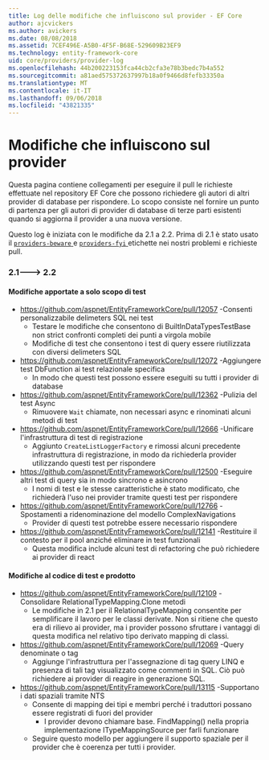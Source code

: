 ```yaml
---
title: Log delle modifiche che influiscono sul provider - EF Core
author: ajcvickers
ms.author: avickers
ms.date: 08/08/2018
ms.assetid: 7CEF496E-A5B0-4F5F-B68E-529609B23EF9
ms.technology: entity-framework-core
uid: core/providers/provider-log
ms.openlocfilehash: 44b200223153fca44cb2cfa3e78b3bedc7b4a552
ms.sourcegitcommit: a81aed575372637997b18a0f9466d8fefb33350a
ms.translationtype: MT
ms.contentlocale: it-IT
ms.lasthandoff: 09/06/2018
ms.locfileid: "43821335"
---
```

# <a name="provider-impacting-changes"></a>Modifiche che influiscono sul provider

Questa pagina contiene collegamenti per eseguire il pull le richieste effettuate nel repository EF Core che possono richiedere gli autori di altri provider di database per rispondere. Lo scopo consiste nel fornire un punto di partenza per gli autori di provider di database di terze parti esistenti quando si aggiorna il provider a una nuova versione.

Questo log è iniziata con le modifiche da 2.1 a 2.2. Prima di 2.1 è stato usato il [ `providers-beware` ](https://github.com/aspnet/EntityFrameworkCore/labels/providers-beware) e [ `providers-fyi` ](https://github.com/aspnet/EntityFrameworkCore/labels/providers-fyi) etichette nei nostri problemi e richieste pull.

### <a name="21-----22"></a>2.1---> 2.2

#### <a name="test-only-changes"></a>Modifiche apportate a solo scopo di test

* https://github.com/aspnet/EntityFrameworkCore/pull/12057 -Consenti personalizzabile delimeters SQL nei test
  * Testare le modifiche che consentono di BuiltInDataTypesTestBase non strict confronti completi dei punti a virgola mobile
  * Modifiche di test che consentono i test di query essere riutilizzata con diversi delimeters SQL
* https://github.com/aspnet/EntityFrameworkCore/pull/12072 -Aggiungere test DbFunction ai test relazionale specifica
  * In modo che questi test possono essere eseguiti su tutti i provider di database
* https://github.com/aspnet/EntityFrameworkCore/pull/12362 -Pulizia del test Async
  * Rimuovere `Wait` chiamate, non necessari async e rinominati alcuni metodi di test
* https://github.com/aspnet/EntityFrameworkCore/pull/12666 -Unificare l'infrastruttura di test di registrazione
  * Aggiunto `CreateListLoggerFactory` e rimossi alcuni precedente infrastruttura di registrazione, in modo da richiederla provider utilizzando questi test per rispondere
* https://github.com/aspnet/EntityFrameworkCore/pull/12500 -Eseguire altri test di query sia in modo sincrono e asincrono
  * I nomi di test e le stesse caratteristiche è stato modificato, che richiederà l'uso nei provider tramite questi test per rispondere
* https://github.com/aspnet/EntityFrameworkCore/pull/12766 -Spostamenti a ridenominazione del modello ComplexNavigations
  * Provider di questi test potrebbe essere necessario rispondere
* https://github.com/aspnet/EntityFrameworkCore/pull/12141 -Restituire il contesto per il pool anziché eliminare in test funzionali
  * Questa modifica include alcuni test di refactoring che può richiedere ai provider di react


#### <a name="test-and-product-code-changes"></a>Modifiche al codice di test e prodotto

* https://github.com/aspnet/EntityFrameworkCore/pull/12109 -Consolidare RelationalTypeMapping.Clone metodi
  * Le modifiche in 2.1 per il RelationalTypeMapping consentite per semplificare il lavoro per le classi derivate. Non si ritiene che questo era di rilievo ai provider, ma i provider possono sfruttare i vantaggi di questa modifica nel relativo tipo derivato mapping di classi.
* https://github.com/aspnet/EntityFrameworkCore/pull/12069 -Query denominate o tag
  * Aggiunge l'infrastruttura per l'assegnazione di tag query LINQ e presenza di tali tag visualizzato come commenti in SQL. Ciò può richiedere ai provider di reagire in generazione SQL.
* https://github.com/aspnet/EntityFrameworkCore/pull/13115 -Supportano i dati spaziali tramite NTS
  * Consente di mapping dei tipi e membri perché i traduttori possano essere registrati di fuori del provider
    * I provider devono chiamare base. FindMapping() nella propria implementazione ITypeMappingSource per farli funzionare
  * Seguire questo modello per aggiungere il supporto spaziale per il provider che è coerenza per tutti i provider.


